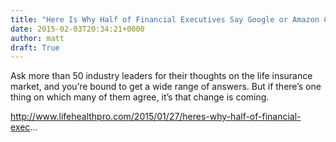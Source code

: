 ```yaml
---
title: "Here Is Why Half of Financial Executives Say Google or Amazon Could Change the Way We Buy Life Insurance"
date: 2015-02-03T20:34:21+0000
author: matt
draft: True
---
```

Ask more than 50 industry leaders for their thoughts on the life insurance market, and you’re bound to get a wide range of answers. But if there’s one thing on which many of them agree, it’s that change is coming.

http://www.lifehealthpro.com/2015/01/27/heres-why-half-of-financial-exec...
